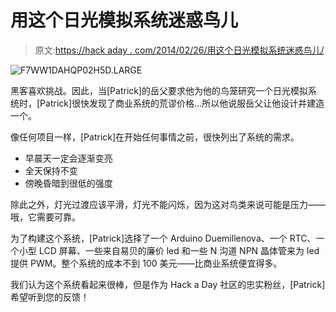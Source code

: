 # 用这个日光模拟系统迷惑鸟儿

> 原文:[https://hack aday . com/2014/02/26/用这个日光模拟系统迷惑鸟儿/](https://hackaday.com/2014/02/26/confuse-the-birds-with-this-daylight-simulation-system/)

![F7WW1DAHQP02H5D.LARGE](../Images/f001cf248e0d9e2e37b76984d809256a.png)

黑客喜欢挑战。因此，当[Patrick]的岳父要求他为他的鸟笼研究一个日光模拟系统时，[Patrick]很快发现了商业系统的荒谬价格…所以他说服岳父让他设计并建造一个。

像任何项目一样，[Patrick]在开始任何事情之前，很快列出了系统的需求。

*   早晨天一定会逐渐变亮
*   全天保持不变
*   傍晚昏暗到很低的强度

除此之外，灯光过渡应该平滑，灯光不能闪烁，因为这对鸟类来说可能是压力——哦，它需要可靠。

为了构建这个系统，[Patrick]选择了一个 Arduino Duemillenova、一个 RTC、一个小型 LCD 屏幕、一些来自易贝的廉价 led 和一些 N 沟道 NPN 晶体管来为 led 提供 PWM。整个系统的成本不到 100 美元——比商业系统便宜得多。

我们认为这个系统看起来很棒，但是作为 Hack a Day 社区的忠实粉丝，[Patrick]希望听到您的反馈！